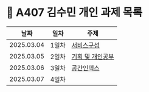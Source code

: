 
# :pencil: A407 김수민 개인 과제 목록

|날짜|일차|주제|
|----|----|----|
|2025.03.04|1일차|[서비스구성](/김수민/1일차_서비스구성요소.md)|
|2025.03.05|2일차|[기획 및 개인공부](/김수민/2일차_기획회의.md)|
|2025.03.06|3일차|[공간인덱스](/김수민/3일차_공간인덱스.md)|
|2025.03.07|4일차|[]('./{파일명}')|
